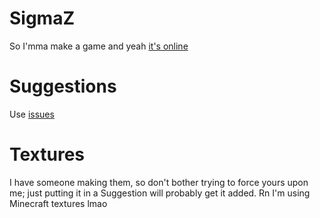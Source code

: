 # SigmaZ
So I'mma make a game
and yeah
<a href='//john-jelatis.github.io/SigmaZ/'>it's online</a>
<!-- Fuck markdown -->

# Suggestions
Use <a href='https://github.com/John-Jelatis/SigmaZ/issues'>issues</a>

# Textures
I have someone making them, so don't bother trying to force yours upon me; just putting it in a Suggestion will probably get it added.
Rn I'm using Minecraft textures lmao
